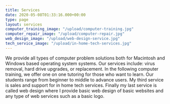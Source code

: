 ```yaml
---
title: Services
date: 2020-05-08T01:33:16.000+00:00
type: page
layout: services
computer_training_image: "/upload/computer-training.jpg"
computer_repair_image: "/upload/computer-repair.jpg"
web_design_image: "/upload/web-design-service.jpg"
tech_service_image: "/upload/in-home-tech-services.jpg"
---
```


We provide all types of computer problem solutions both for Macintosh and Windows based operating system systems. Our services include: virus removal, hard drive upgrades, or replacement. In the following computer training, we offer one on one tutoring for those who want to learn. Our students range from beginner to middle to advance users. My third service is sales and support for in home tech services. Finally my last service is called web design where I provide basic web design of basic websites and any type of web services such as a basic logo.